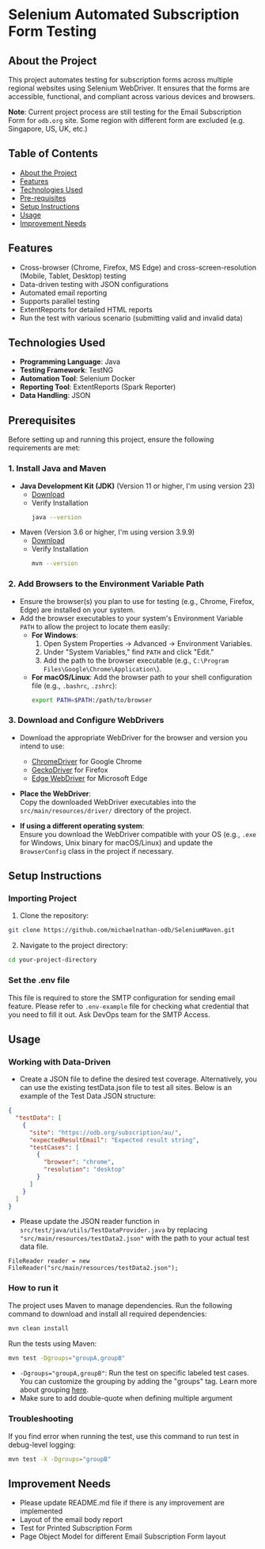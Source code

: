 # Selenium Automated Subscription Form Testing

## About the Project
This project automates testing for subscription forms across multiple regional websites using Selenium WebDriver. It ensures that the forms are accessible, functional, and compliant across various devices and browsers.

**Note**: Current project process are still testing for the Email Subscription Form for `odb.org` site. Some region with different form are excluded (e.g. Singapore, US, UK, etc.)  

## Table of Contents
- [About the Project](#about-the-project)
- [Features](#features)
- [Technologies Used](#technologies-used)
- [Pre-requisites](#prerequisites)
- [Setup Instructions](#setup-instructions)
- [Usage](#usage)
- [Improvement Needs](#improvement-needs)

## Features
- Cross-browser (Chrome, Firefox, MS Edge) and cross-screen-resolution (Mobile, Tablet, Desktop) testing
- Data-driven testing with JSON configurations
- Automated email reporting
- Supports parallel testing
- ExtentReports for detailed HTML reports
- Run the test with various scenario (submitting valid and invalid data)

## Technologies Used
- **Programming Language**: Java
- **Testing Framework**: TestNG
- **Automation Tool**: Selenium Docker
- **Reporting Tool**: ExtentReports (Spark Reporter)
- **Data Handling**: JSON

## **Prerequisites**
Before setting up and running this project, ensure the following requirements are met:
### **1. Install Java and Maven**
- **Java Development Kit (JDK)** (Version 11 or higher, I'm using version 23) 
  - [Download](https://www.oracle.com/java/technologies/downloads/#java11?er=221886)
  - Verify Installation
    ```bash
    java --version
    ```
- Maven (Version 3.6 or higher, I'm using version 3.9.9)
  - [Download](https://maven.apache.org/install.html)
  - Verify Installation
    ```bash
    mvn --version
    ```

### **2. Add Browsers to the Environment Variable Path**
- Ensure the browser(s) you plan to use for testing (e.g., Chrome, Firefox, Edge) are installed on your system.
- Add the browser executables to your system's Environment Variable `PATH` to allow the project to locate them easily:
  - **For Windows**:
    1. Open System Properties → Advanced → Environment Variables.
    2. Under "System Variables," find `PATH` and click "Edit."
    3. Add the path to the browser executable (e.g., `C:\Program Files\Google\Chrome\Application\`).
  - **For macOS/Linux**:
    Add the browser path to your shell configuration file (e.g., `.bashrc`, `.zshrc`):
    ```bash
    export PATH=$PATH:/path/to/browser
    ```

### **3. Download and Configure WebDrivers**
- Download the appropriate WebDriver for the browser and version you intend to use:
  - [ChromeDriver](https://googlechromelabs.github.io/chrome-for-testing/) for Google Chrome
  - [GeckoDriver](https://github.com/mozilla/geckodriver/releases) for Firefox
  - [Edge WebDriver](https://developer.microsoft.com/en-us/microsoft-edge/tools/webdriver/) for Microsoft Edge

- **Place the WebDriver**:  
  Copy the downloaded WebDriver executables into the `src/main/resources/driver/` directory of the project.

- **If using a different operating system**:  
  Ensure you download the WebDriver compatible with your OS (e.g., `.exe` for Windows, Unix binary for macOS/Linux) and update the `BrowserConfig` class in the project if necessary.


## Setup Instructions
### Importing Project
1. Clone the repository:
```bash
git clone https://github.com/michaelnathan-odb/SeleniumMaven.git
```

2. Navigate to the project directory:
```bash
cd your-project-directory
```

### Set the .env file
This file is required to store the SMTP configuration for sending email feature. Please refer to `.env-example` file for checking what credential that you need to fill it out. Ask DevOps team for the SMTP Access.

## Usage
### Working with Data-Driven
- Create a JSON file to define the desired test coverage. Alternatively, you can use the existing testData.json file to test all sites. Below is an example of the Test Data JSON structure:
```json
{
  "testData": [
    {
      "site": "https://odb.org/subscription/au/",
      "expectedResultEmail": "Expected result string",
      "testCases": [
        {
          "browser": "chrome",
          "resolution": "desktop"
        }
      ]
    }
  ]
}
```

- Please update the JSON reader function in `src/test/java/utils/TestDataProvider.java` by replacing `"src/main/resources/testData2.json"` with the path to your actual test data file.
```
FileReader reader = new FileReader("src/main/resources/testData2.json");
```

### How to run it
The project uses Maven to manage dependencies. Run the following command to download and install all required dependencies:
```bash
mvn clean install
```

Run the tests using Maven:
```bash
mvn test -Dgroups="groupA,groupB"
```
- `-Dgroups="groupA,groupB"`: Run the test on specific labeled test cases. You can customize the grouping by adding the "groups" tag. Learn more about grouping [here](https://toolsqa.com/testng/groups-in-testng/). 
- Make sure to add double-quote when defining multiple argument

### Troubleshooting
If you find error when running the test, use this command to run test in debug-level logging:
```bash
mvn test -X -Dgroups="groupB"
```

## Improvement Needs
- Please update README.md file if there is any improvement are implemented
- Layout of the email body report
- Test for Printed Subscription Form
- Page Object Model for different Email Subscription Form layout
